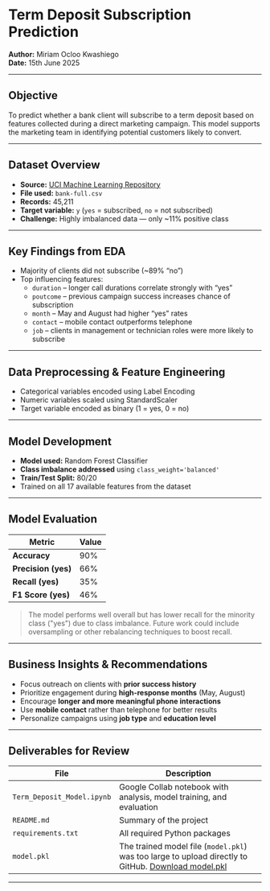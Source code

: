 # Term Deposit Subscription Prediction  
**Author:** Miriam Ocloo Kwashiego  
**Date:** 15th June 2025  

---

## Objective  
To predict whether a bank client will subscribe to a term deposit based on features collected during a direct marketing campaign. This model supports the marketing team in identifying potential customers likely to convert.

---

## Dataset Overview  

- **Source:** [UCI Machine Learning Repository](https://archive.ics.uci.edu/ml/datasets/bank+marketing)  
- **File used:** `bank-full.csv`  
- **Records:** 45,211  
- **Target variable:** `y` (`yes` = subscribed, `no` = not subscribed)  
- **Challenge:** Highly imbalanced data — only ~11% positive class

---

## Key Findings from EDA  

- Majority of clients did not subscribe (~89% “no”)
- Top influencing features:
  - `duration` – longer call durations correlate strongly with “yes”
  - `poutcome` – previous campaign success increases chance of subscription
  - `month` – May and August had higher “yes” rates
  - `contact` – mobile contact outperforms telephone
  - `job` – clients in management or technician roles were more likely to subscribe

---

## Data Preprocessing & Feature Engineering  

- Categorical variables encoded using Label Encoding  
- Numeric variables scaled using StandardScaler  
- Target variable encoded as binary (1 = yes, 0 = no)

---

## Model Development  

- **Model used:** Random Forest Classifier  
- **Class imbalance addressed** using `class_weight='balanced'`  
- **Train/Test Split:** 80/20  
- Trained on all 17 available features from the dataset

---

## Model Evaluation  

| Metric             | Value   |
|--------------------|---------|
| **Accuracy**       | 90%     |
| **Precision (yes)**| 66%     |
| **Recall (yes)**   | 35%     |
| **F1 Score (yes)** | 46%     |

> The model performs well overall but has lower recall for the minority class ("yes") due to class imbalance. Future work could include oversampling or other rebalancing techniques to boost recall.

---

## Business Insights & Recommendations  

- Focus outreach on clients with **prior success history**
- Prioritize engagement during **high-response months** (May, August)
- Encourage **longer and more meaningful phone interactions**
- Use **mobile contact** rather than telephone for better results
- Personalize campaigns using **job type** and **education level**

---

## Deliverables for Review  

| File | Description |
|------|-------------|
| `Term_Deposit_Model.ipynb` | Google Collab notebook with analysis, model training, and evaluation |
| `README.md` | Summary of the project |
| `requirements.txt` | All required Python packages |
| `model.pkl` | The trained model file (`model.pkl`) was too large to upload directly to GitHub. [Download model.pkl](https://drive.google.com/file/d/1m6N4vYimMUn4qkWnyLPFqdYlihqOZfrH/view?usp=sharing) |


---
